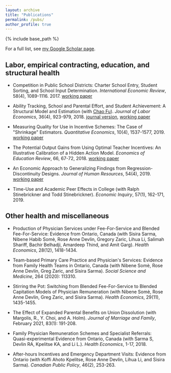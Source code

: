 ```yaml
---
layout: archive
title: "Publications"
permalink: /pubs/
author_profile: true
---
```


{% include base_path %}

For a full list, see [my Google Scholar page](https://scholar.google.com/citations?user=uImv6UsAAAAJ&hl=en).

## Labor, empirical contracting, education, and structural health


* Competition in Public School Districts: Charter School Entry, Student Sorting, and School Input Determination. *International Economic Review*, 58(4), 1089-1116. 2017. [working paper](/files/charter_schools_Mehta_2016_07_06.pdf)

* Ability Tracking, School and Parental Effort, and Student Achievement: A Structural Model and Estimation (with [Chao Fu](http://www.ssc.wisc.edu/~cfu/research.html)). *Journal of Labor Economics*, 36(4), 923-979, 2018. [journal version](https://doi.org/10.1086/697559), [working paper](/files/tracking_paper_Fu_Mehta_2017_03_23.pdf)

* Measuring Quality for Use in Incentive Schemes: The Case of "Shrinkage" Estimators. *Quantitative Economics*, 10(4), 1537-1577, 2019. [working paper](/files/mehta_measuring_quality_for_incentive_schemes_2019_04_02.pdf)

* The Potential Output Gains from Using Optimal Teacher Incentives: An Illustrative Calibration of a Hidden Action Model. *Economics of Education Review*, 66, 67-72, 2018. [working paper](/files/mehta_potential_gains_optimal_piece_rate_2018_04.pdf)

* An Economic Approach to Generalizing Findings from Regression-Discontinuity Designs. *Journal of Human Resources*, 54(4), 2019. [working paper](/files/research/RD_more_Mehta_2017_12_07.pdf)

* Time-Use and Academic Peer Effects in College (with Ralph Stinebrickner and Todd Stinebrickner). *Economic Inquiry*, 57(1), 162-171, 2019.

## Other health and miscellaneous

* Production of Physician Services under Fee-For-Service and Blended Fee-For-Service: Evidence from Ontario, Canada (with Sisira Sarma, Nibene Habib Som&egrave;, Rose Anne Devlin, Gregory Zaric, Lihua Li, Salimah Shariff, Bachir Belhadji, Amardeep Thind, and Amit Garg). *Health Economics*, 28(12), 1418-1434. 

* Team-based Primary Care Practice and Physician's Services: Evidence from Family Health Teams in Ontario, Canada (with Nibene Som&egrave;, Rose Anne Devlin, Greg Zaric, and Sisira Sarma). *Social Science and Medicine*, 264 (2020): 113310.

* Stirring the Pot: Switching from Blended Fee-For-Service to Blended Capitation Models of Physician Remuneration (with Nibene Som&egrave;, Rose Anne Devlin, Greg Zaric, and Sisira Sarma). *Health Economics*, 29(11), 1435-1455.

* The Effect of Expanded Parental Benefits on Union Dissolution (with Margolis, R., Y. Choi, and A. Holm). *Journal of Marriage and Family*, February 2021, 83(1): 191-208. 

* Family Physician Remuneration Schemes and Specialist Referrals: Quasi-experimental Evidence from Ontario, Canada (with Sarma S, Devlin RA, Kpelitse KA, and Li L.). *Health Economics*, 1-17, 2018.
 
* After-hours Incentives and Emergency Department Visits: Evidence from Ontario (with Koffi Ahoto Kpelitse, Rose Anne Devlin, Lihua Li, and Sisira Sarma). *Canadian Public Policy*, 46(2), 253-263. 

